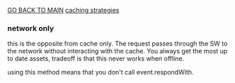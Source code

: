 [GO BACK TO MAIN](../README.md)
[caching strategies](CachingStrategies.md)

### network only 
this is the opposite from cache only. The request passes through the SW to the network without interacting with the cache. You always get the most up to date assets, tradeoff is that this never works when offline. 

using this method means that you don't call event.respondWith. 